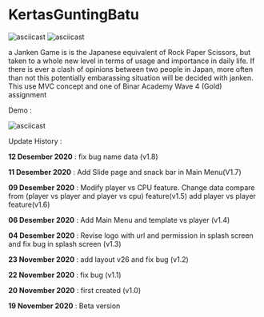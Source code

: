 # KertasGuntingBatu
![asciicast](https://img.shields.io/badge/Android-Studio-green)
![asciicast](https://img.shields.io/badge/Kotlin-Language-yellow)


a Janken Game is  is the Japanese equivalent of Rock Paper Scissors, but taken to a whole new level in terms of usage and importance in daily life. If there is ever a clash of opinions between two people in Japan, more often than not this potentially embarassing situation will be decided with janken. This use MVC concept and one of Binar Academy Wave 4 (Gold) assignment

Demo :


![asciicast](https://media.giphy.com/media/xZqamKL9CVqJwBKUCn/giphy.gif)

Update History :

**12 Desember 2020** :
fix bug name data (v1.8)

**11 Desember 2020** :
Add Slide page and snack bar in Main Menu(V1.7)

**09 Desember 2020** :
Modify player vs CPU feature. Change  data compare from  (player vs player and player vs cpu) feature(v1.5)
add player vs player feature(v1.6)

**06 Desember 2020** :
 Add Main Menu and template vs player (v1.4)
 
**04 Desember 2020** :
 Revise logo with url and permission in splash screen and fix bug in splash screen (v1.3)
 
**23 November 2020** :
add layout v26 and fix bug (v1.2)

**22 November 2020** :
fix bug (v1.1)  

**20 November 2020** :
first created (v1.0)

**19 November 2020** :
Beta version
